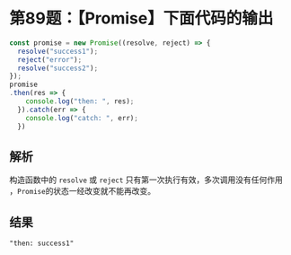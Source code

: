 # 第89题：【Promise】下面代码的输出

```js
const promise = new Promise((resolve, reject) => {
  resolve("success1");
  reject("error");
  resolve("success2");
});
promise
.then(res => {
    console.log("then: ", res);
  }).catch(err => {
    console.log("catch: ", err);
  })
```

## 解析

构造函数中的 `resolve` 或 `reject` 只有第一次执行有效，多次调用没有任何作用 ，`Promise`的状态一经改变就不能再改变。

## 结果

```
"then: success1"
```